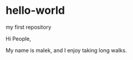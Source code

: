 # hello-world
my first repository
 
 Hi People,
 
 My name is malek, and I enjoy taking long walks.
 
